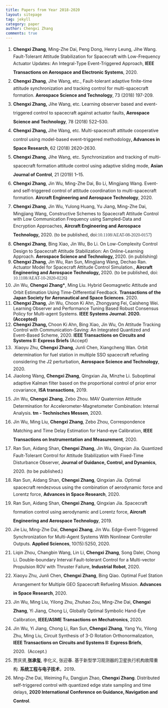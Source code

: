 ```yaml
---
title: Papers from Year 2018-2020
layout: sitepage
tag: jekyll
category: paper
author: Chengxi Zhang
comments: true
---
```

<ol>
	<li>
		<b><span style="line-height:2;">Chengxi
Zhang</span></b><span style="line-height:2;">, Ming-Zhe Dai, Peng Dong, Henry Leung, Jihe Wang. Fault-Tolerant
Attitude Stabilization for Spacecraft with Low-Frequency Actuator Updates: An
Integral-Type Event-Triggered Approach, </span><b><span style="line-height:2;">IEEE
Transactions on Aerospace and Electronic Systems</span></b><span style="line-height:2;">, 2020.&nbsp;</span><span style="line-height:2;">&nbsp;</span> 
	</li>
	<li>
		<b><span style="line-height:2;">Chengxi
Zhang</span></b><span style="line-height:2;">, Jihe</span><span style="line-height:2;"> Wang, etc., Fault-tolerant adaptive finite-time attitude
synchronization and tracking control for multi-spacecraft formation.&nbsp;</span><b><span style="line-height:2;">Aerospace Science and Technology</span></b><span style="line-height:2;">, 73
(2018) 197-209.</span> 
	</li>
	<li>
		<b><span style="line-height:2;">Chengxi Zhang,</span></b><span style="line-height:2;">&nbsp;Jihe Wang, etc. Learning observer based and event-triggered control to spacecraft against actuator faults,&nbsp;</span><b><span style="line-height:2;">Aerospace Science and Technology</span></b><i><span style="line-height:2;">,</span></i><span style="line-height:2;">&nbsp;78 (2018) 522–530.</span><span style="line-height:2;"></span> 
	</li>
	<li>
		<b><span style="line-height:2;">Chengxi
Zhang, </span></b><span style="line-height:2;">Jihe Wang, etc. Multi-spacecraft attitude cooperative control
using model-based event-triggered methodology</span><b><span style="line-height:2;">, Advances in Space Research</span></b><span style="line-height:2;">,</span><b> </b><span style="line-height:2;">62 (2018) 2620–2630.&nbsp;</span> 
	</li>
	<li>
		<b><span style="line-height:2;">Chengxi
Zhang</span></b><span style="line-height:2;">, Jihe Wang, etc. Synchronization and tracking of multi-spacecraft
formation attitude control using adaptive sliding mode, </span><b><span style="line-height:2;">Asian Journal of Control</span></b><span style="line-height:2;">, 21 (2019) 1–15.&nbsp;</span> 
	</li>
	<li>
		<b><span style="line-height:2;">Chengxi
Zhang</span></b><span style="line-height:2;">, Jin Wu, Ming-Zhe Dai, Bo Li, Mingjiang Wang. Event- and
self-triggered control of attitude coordination to multi-spacecraft formation. </span><b><span style="line-height:2;">Aircraft Engineering and Aerospace
Technology</span></b><span style="line-height:2;">, 2020.&nbsp;</span> 
	</li>
	<li>
		<span style="line-height:2;"><strong>Chengxi Zhang</strong>, Jin Wu, Yulong Huang, Yu Jiang, Ming-Zhe Dai, Mingjiang Wang, Constructive Schemes to Spacecraft Attitude Control with Low Communication Frequency using Sampled-Data and Encryption Approaches,&nbsp;<strong>Aircraft Engineering and Aerospace Technology</strong><strong>,&nbsp;</strong>2020. (to be published, doi:<span style="color:#31353B;font-family:Verdana, &quot;font-size:14px;line-height:22.4px;">10.1108/AEAT-08-2020-0157</span>)<br />
</span> 
	</li>
	<li>
		<span style="line-height:2;"><strong>Chengxi Zhang</strong>, Bing Xiao, Jin Wu, Bo Li.&nbsp;On Low-Complexity Control Design to Spacecraft Attitude Stabilization: An Online-Learning Approach.&nbsp;</span><strong>Aerospace Science and Technology, </strong>2020. (in publishing)<span></span><strong></strong><span></span> 
	</li>
	<li>
		<strong>Chengxi Zhang</strong>, Jin Wu, Ran Sun, Mingjiang Wang, Dechao Ran. Actuator Model for Spacecraft Attitude Control Simulation.<span>,&nbsp;</span><strong>Aircraft Engineering and Aerospace Technology</strong><strong>,&nbsp;</strong><span>2020. (to be published, doi: <span style="color:#31353B;font-family:Verdana, &quot;font-size:14px;line-height:22.4px;">10.1108/AEAT-10-2020-0226</span>)</span><br />
	</li>
	<li>
		<span style="line-height:2;">Jin Wu, <strong>Chengxi Zhang*</strong>, Ming Liu. Hybrid Geomagnetic Attitude and Orbit Estimation Using Time-Differential Feedback</span>.&nbsp;<strong>Transactions of the Japan Society for Aeronautical and Space Sciences</strong>. 2020.
	</li>
	<li>
		<strong>Chengxi Zhang</strong>, Jin Wu, Choon Ki Ahn, Zhongyang Fei, Caisheng Wei. Learning Observer and Performance Tuning Based Robust Consensus Policy for Multi-agent Systems. <strong>IEEE Systems Journal. 2020. (Accepted)</strong><br />
	</li>
	<li>
		<strong>Chengxi Zhang, </strong>Choon Ki Ahn, Bing Xiao, Jin Wu,&nbsp;On Attitude Tracking Control with Communication-Saving: An Integrated Quantized and Event-Based Scheme, 2020. <strong>IEEE Transactions on Circuits and Systems II: Express Briefs</strong> (Accept)
	</li>
	<li>
		<span style="line-height:2;">&nbsp;Xiaoyu Zhu, </span><b><span style="line-height:2;">Chengxi Zhang</span></b><span style="line-height:2;">, Junli Chen, Xiangcheng Wan. Orbit determination for fuel
station in multiple SSO spacecraft refueling considering the J2 perturbation, </span><b><span style="line-height:2;">Aerospace Science and Technology</span></b><span style="line-height:2;">, 2020.&nbsp;</span> 
	</li>
	<li>
		<span style="line-height:2;">Jiaolong Wang, </span><b><span style="line-height:2;">Chengxi Zhang</span></b><span style="line-height:2;">, Qingxian Jia, Minzhe Li. Suboptimal adaptive Kalman
filter based on the proportional control of prior error covariance, </span><b><span style="line-height:2;">ISA transactions</span></b><span style="line-height:2;">, 2019.&nbsp;</span> 
	</li>
	<li>
		<span style="line-height:2;">Jin Wu, </span><b><span style="line-height:2;">Chengxi Zhang</span></b><span style="line-height:2;">, Zebo Zhou. MAV Quaternion Attitude Determination for
Accelerometer-Magnetometer Combination: Internal Analysis.</span><b><span style="line-height:2;"> tm - Technisches Messen</span></b><span style="line-height:2;">,</span><b> </b><span style="line-height:2;">2020.&nbsp;</span> 
	</li>
	<li>
		<span style="line-height:2;">Jin Wu, Ming Liu, </span><b><span style="line-height:2;">Chengxi Zhang</span></b><span style="line-height:2;">, Zebo Zhou, Correspondence Matching and Time Delay
Estimation for Hand-eye Calibration,</span><i> </i><b><span style="line-height:2;">IEEE Transactions on Instrumentation and
Measurement</span></b><i><span style="line-height:2;">, </span></i><span style="line-height:2;">2020</span><i><span style="line-height:2;">.&nbsp;</span></i> 
	</li>
	<li>
		<span style="line-height:2;">Ran Sun, Aidang Shan, </span><b><span style="line-height:2;">Chengxi Zhang</span></b><span style="line-height:2;">, Jin Wu, Qingxian Jia. Quantized
Fault-Tolerant Control for Attitude Stabilization with Fixed-Time Disturbance
Observer, </span><b><span style="line-height:2;">Journal of Guidance, Control,
and Dynamics</span></b><span style="line-height:2;">, 2020.&nbsp;</span><span style="line-height:2;">(to be published.)</span> 
	</li>
	<li>
		<span style="line-height:2;">Ran Sun, Aidang Shan, </span><b><span style="line-height:2;">Chengxi Zhang</span></b><span style="line-height:2;">, Qingxian Jia. Optimal
spacecraft rendezvous using the combination of aerodynamic force and Lorentz
force,</span><span> </span><b><span style="line-height:2;">Advances in
Space Research</span></b><span style="line-height:2;">,</span><i> </i><span style="line-height:2;">2020.&nbsp;</span> 
	</li>
	<li>
		<span style="line-height:2;">Ran Sun, Aidang Shan, </span><b><span style="line-height:2;">Chengxi Zhang</span></b><span style="line-height:2;">, Qingxian Jia. Spacecraft
formation control using aerodynamic and Lorentz force,</span><span> </span><b><span style="line-height:2;">Aircraft Engineering and Aerospace
Technology</span></b><span style="line-height:2;">, 2019.</span> 
	</li>
	<li>
		<span style="line-height:2;">Jie Liu, Ming-Zhe Dai, </span><b><span style="line-height:2;">Chengxi Zhang</span></b><span style="line-height:2;">, Jin Wu.
Edge-Event-Triggered Synchronization for Multi-Agent Systems With Nonlinear
Controller Outputs. </span><b><span style="line-height:2;">Applied Sciences</span></b><span style="line-height:2;">,</span><b> </b><span style="line-height:2;">10(15):5250, 2020.&nbsp;</span> 
	</li>
	<li>
		<span style="line-height:2;">Liqin Zhou, Changbin Wang, Lin Li, </span><b><span style="line-height:2;">Chengxi Zhang</span></b><span style="line-height:2;">, Song Dalei, Chong Li.
Double-boundary Interval Fault-tolerant Control for a Multi-vector Propulsion
ROV with Thruster Failure, </span><b><span style="line-height:2;">Industrial
Robot</span></b><span style="line-height:2;">,</span><b> </b><span style="line-height:2;">2020.&nbsp;</span> 
	</li>
	<li>
		<span style="line-height:2;">Xiaoyu Zhu, Junli Chen, </span><b><span style="line-height:2;">Chengxi Zhang</span></b><span style="line-height:2;">, Bing Qiao. Optimal Fuel
Station Arrangement for Multiple GEO Spacecraft Refueling Mission. </span><b><span style="line-height:2;">Advances in Space Research</span></b><span style="line-height:2;">,</span><b> </b><span style="line-height:2;">2020.&nbsp;</span> 
	</li>
	<li>
		<span style="line-height:2;">Jin Wu, Ming Liu, Yilong Zhu, Zhuhao
Zou, Ming-Zhe Dai, </span><b><span style="line-height:2;">Chengxi Zhang</span></b><span style="line-height:2;">, Yi
Jiang, Chong Li, Globally Optimal Symbolic Hand-Eye Calibration, </span><b><span style="line-height:2;">IEEE/ASME Transactions on Mechatronics</span></b><span style="line-height:2;">,</span><b> </b><span style="line-height:2;">2020.&nbsp;</span> 
	</li>
	<li>
		<span style="line-height:2;">Jin Wu, Yi Jiang, Chong Li, Ran Sun,</span><b><span style="line-height:2;"> Chengxi Zhang</span></b><span style="line-height:2;">, Yang Yu, Yilong Zhu,
Ming Liu, Circuit Synthesis of 3-D Rotation Orthonormalization, </span><b><span style="line-height:2;">IEEE Transactions on Circuits and Systems
II: Express Briefs</span></b><span style="line-height:2;">, 2020.&nbsp;</span><span style="line-height:2;">&nbsp;(Accept.)</span> 
	</li>
	<li>
		<span style="line-height:2;">贾庆贤</span><span style="line-height:2;">,</span><b><span style="line-height:2;">张承玺</span></b><span style="font-weight:normal;"><span style="line-height:2;">, 李化</span><span style="line-height:2;"></span><span style="line-height:2;">义, 张迎春. 基于新型学习观测器的卫星执行机构故障重构.&nbsp;</span></span><b><span style="line-height:2;">系统工程与电子技术</span></b><span style="font-weight:normal;line-height:2;">，2019</span><b><span style="line-height:2;">.&nbsp;</span></b> 
	</li>
	<li>
		<span style="line-height:2;">Ming-Zhe Dai, Weiming Fu, Dangjun Zhao,&nbsp;</span><b><span style="line-height:2;">Chengxi Zhang</span></b><span style="line-height:2;">. Distributed self-triggered control with quantized edge state sampling and time delays,&nbsp;</span><b><span style="line-height:2;">2020 International Conference on Guidance, Navigation and Control</span></b><span style="line-height:2;">.</span> 
	</li>
</ol>
